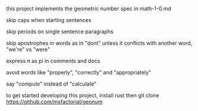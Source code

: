 this project implements the geometric number spec in math-1-0.md

skip caps when starting sentences

skip periods on single sentence paragraphs

skip apostrophes in words as in "dont" unless it conflicts with another word, "we're" vs "were"

express π as pi in comments and docs

avoid words like "properly", "correctly" and "appropriately"

say "compute" instead of "calculate"

to get started developing this project, install rust then git clone https://github.com/mxfactorial/geonum